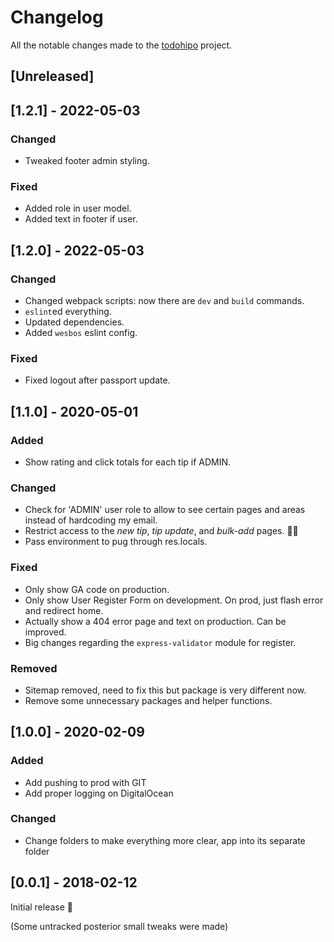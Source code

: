 # Changelog

All the notable changes made to the [todohipo](https://todohipo.com) project.

## [Unreleased]

## [1.2.1] - 2022-05-03

### Changed

- Tweaked footer admin styling.

### Fixed

- Added role in user model.
- Added text in footer if user.

## [1.2.0] - 2022-05-03

### Changed

- Changed webpack scripts: now there are `dev` and `build` commands.
- `eslint`ed everything.
- Updated dependencies.
- Added `wesbos` eslint config.

### Fixed

- Fixed logout after passport update.

## [1.1.0] - 2020-05-01

### Added

- Show rating and click totals for each tip if ADMIN.

### Changed

- Check for 'ADMIN' user role to allow to see certain pages and areas instead of hardcoding my email.
- Restrict access to the _new tip_, _tip update_, and _bulk-add_ pages. 🤦‍♂️
- Pass environment to pug through res.locals.

### Fixed

- Only show GA code on production.
- Only show User Register Form on development. On prod, just flash error and redirect home.
- Actually show a 404 error page and text on production. Can be improved.
- Big changes regarding the `express-validator` module for register.

### Removed

- Sitemap removed, need to fix this but package is very different now.
- Remove some unnecessary packages and helper functions.

## [1.0.0] - 2020-02-09

### Added

- Add pushing to prod with GIT
- Add proper logging on DigitalOcean

### Changed

- Change folders to make everything more clear, app into its separate folder

## [0.0.1] - 2018-02-12

Initial release 🎊

(Some untracked posterior small tweaks were made)
